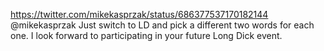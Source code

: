 https://twitter.com/mikekasprzak/status/686377537170182144 @mikekasprzak Just switch to LD and pick a different two words for each one. I look forward to participating in your future Long Dick event.